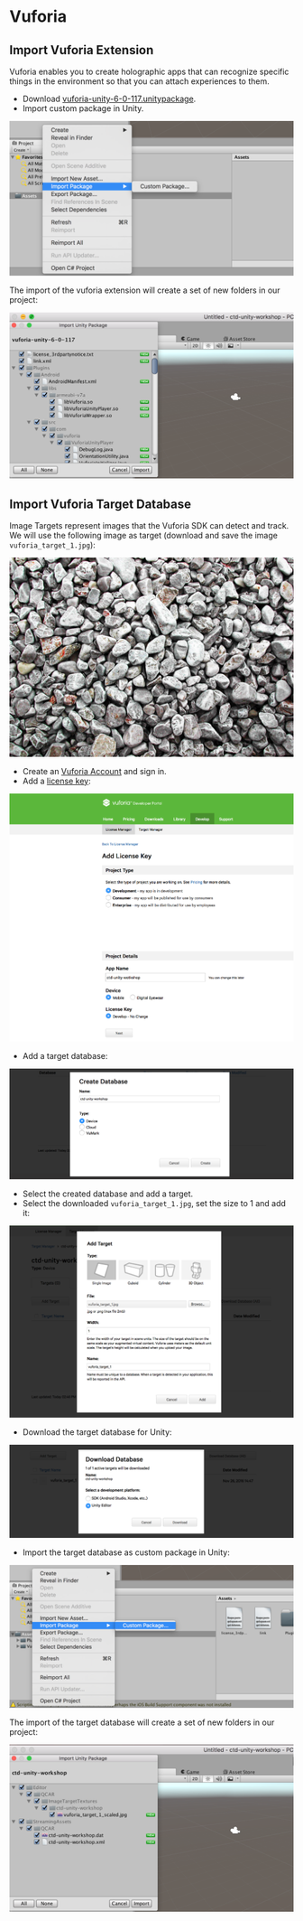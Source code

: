 # Vuforia

## Import Vuforia Extension

Vuforia enables you to create holographic apps that can recognize specific things in the environment so that you can attach experiences to them.

* Download [vuforia-unity-6-0-117.unitypackage](https://developer.vuforia.com/downloads/sdk).
* Import custom package in Unity.

![Screenshot](./img/vuforia_extension_1.png)

The import of the vuforia extension will create a set of new folders in our project:

![Screenshot](./img/vuforia_extension_2.png)

## Import Vuforia Target Database

Image Targets represent images that the Vuforia SDK can detect and track. We will use the following image as target (download and save the image `vuforia_target_1.jpg`):

![Screenshot](./img/vuforia_target_1.jpg)

* Create an [Vuforia Account](https://developer.vuforia.com) and sign in.
* Add a [license key](https://developer.vuforia.com/targetmanager/):

![Screenshot](./img/vuforia_target_2.png)

* Add a target database:

![Screenshot](./img/vuforia_target_3.png)

* Select the created database and add a target.
* Select the downloaded `vuforia_target_1.jpg`, set the size to 1 and add it:

![Screenshot](./img/vuforia_target_4.png)

* Download the target database for Unity:

![Screenshot](./img/vuforia_target_5.png)

* Import the target database as custom package in Unity:

![Screenshot](./img/vuforia_target_6.png)

The import of the target database will create a set of new folders in our project:

![Screenshot](./img/vuforia_target_7.png)
